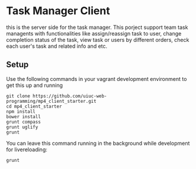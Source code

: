 # Task Manager Client
this is the server side for the task manager. This porject support team task managents with functionalities like assign/reassign task to user, change completion status of the task, view task or users by different orders, check each user's task and related info and etc.

## Setup
Use the following commands in your vagrant development environment to get this up and running
```
git clone https://github.com/uiuc-web-programming/mp4_client_starter.git
cd mp4_client_starter
npm install
bower install
grunt compass
grunt uglify
grunt
```

You can leave this command running in the background while development for livereloading:

```bash
grunt
```
